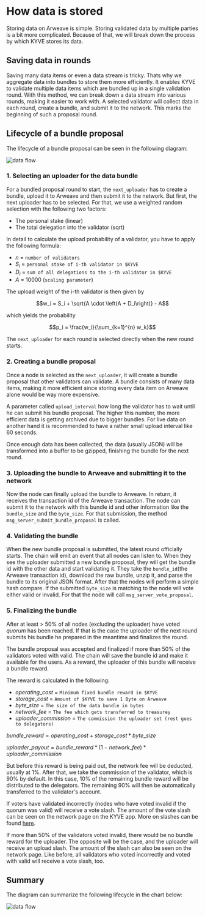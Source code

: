 # How data is stored

Storing data on Arweave is simple. Storing validated data by multiple parties is a bit more complicated. Because of
that, we will break down the process by which KYVE stores its data.

## Saving data in rounds

Saving many data items or even a data stream is tricky. Thats why we aggregate data into bundles to store them more
efficiently. It enables KYVE to validate multiple data items which are bundled up in a single validation round. With
this method, we can break down a data stream into various rounds, making it easier to work with. A selected validator
will collect data in each round, create a bundle, and submit it to the network. This marks the beginning of such a
proposal round.

## Lifecycle of a bundle proposal

The lifecycle of a bundle proposal can be seen in the following diagram:

![data flow](/img/data_flow_normal.png)

### 1. Selecting an uploader for the data bundle

For a bundled proposal round to start, the `next_uploader` has to create a bundle, upload it to Arweave and then
submit it to the network. But first, the next uploader has to be selected. For that, we use a weighted random
selection with the following two factors:

- The personal stake (linear)
- The total delegation into the validator (sqrt)

In detail to calculate the upload probability of a validator, you have to apply the following formula:

- $n$ = `number of validators`
- $S_i$ = `personal stake of i-th validator in $KYVE`
- $D_i$ = `sum of all delegations to the i-th validator in $KYVE`
- $A$ = 10000 (`scaling parameter`)

The upload weight of the i-th validator is then given by

$$w_i = S_i + \sqrt{A \cdot \left(A + D_i\right)} - A$$

which yields the probability

$$p_i = \frac{w_i}{\sum_{k=1}^{n} w_k}$$

The `next_uploader` for each round is selected directly when the new round starts.

### 2. Creating a bundle proposal

Once a node is selected as the `next_uploader`, it will create a bundle proposal that other validators can validate. A
bundle consists of many data items, making it more efficient since storing every data item on Arweave alone would be way
more expensive.

A parameter called `upload_interval` how long the validator has to wait until he can submit his bundle proposal. The
higher this number, the more efficient data is getting archived due to bigger bundles. For live data on another hand it
is recommended to have a rather small upload interval like 60 seconds.

Once enough data has been collected, the data (usually JSON) will be transformed into a buffer to be gzipped, finishing
the bundle for the next round.

### 3. Uploading the bundle to Arweave and submitting it to the network

Now the node can finally upload the bundle to Arweave. In return, it receives the transaction id of the Arweave
transaction.
The node can submit it to the network with this bundle id and other information like the `bundle_size` and
the `byte_size`. For that submission, the method `msg_server_submit_bundle_proposal` is called.

### 4. Validating the bundle

When the new bundle proposal is submitted, the latest round officially starts. The chain will emit an event that all
nodes can listen to. When they see the uploader submitted a new bundle proposal, they will get the bundle id with the
other data and start validating it. They take the `bundle_id`(the Arweave transaction id), download the raw bundle,
unzip it, and parse the bundle to its original JSON format. After that the nodes will perform a simple hash compare. If
the submitted `byte_size` is matching to the node will vote either valid or invalid. For that the node will
call `msg_server_vote_proposal`.

### 5. Finalizing the bundle

After at least > 50% of all nodes (excluding the uploader) have voted _quorum_ has been reached. If that is the case the
uploader of the next round submits his bundle he prepared in the meantime and finalizes the round.

The bundle proposal was accepted and finalized if more than 50% of the validators voted with valid. The chain will save
the bundle id and make it available for the users. As a reward, the uploader of this bundle will receive a bundle
reward.

The reward is calculated in the following:

- $operating\_cost$ = `Minimum fixed bundle reward in $KYVE`
- $storage\_cost$ = `Amount of $KYVE to save 1 Byte on Arweave`
- $byte\_size$ = `The size of the data bundle in bytes`
- $network\_fee$ = `The fee which gets transferred to treasurey`
- $uploader\_commission$ = `The commission the uploader set (rest goes to delegators)`

$bundle\_reward = operating\_cost + storage\_cost * byte\_size$

$uploader\_payout = bundle\_reward * (1 - network\_fee) * uploader\_commission$

But before this reward is being paid out, the network fee will be deducted, usually at 1%. After that, we take the
commission of the validator, which is 90% by default. In this case, 10% of the remaining bundle reward will be
distributed to the delegators. The remaining 90% will then be automatically transferred to the validator's account.

If voters have validated incorrectly (nodes who have voted invalid if the quorum was valid) will receive a vote slash.
The amount of the vote slash can be seen on the network page on the KYVE app. More on slashes can be
found [here](/token_holders/staking_delegation#slashing.md).

If more than 50% of the validators voted invalid, there would be no bundle reward for the uploader. The opposite will be
the case, and the uploader will receive an upload slash. The amount of the slash can also be seen on the network page.
Like before,
all validators who voted incorrectly and voted with valid will receive a vote slash, too.

## Summary

The diagram can summarize the following lifecycle in the chart below:

![data flow](/img/data_flow.png)

